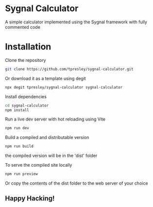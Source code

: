 # Sygnal Calculator

A simple calculator implemented using the Sygnal framework with fully commented code

# Installation

Clone the repository
```bash
git clone https://github.com/tpresley/sygnal-calculator.git
```

Or download it as a template using degit
```bash
npx degit tpresley/sygnal-calculator sygnal-calculator
```

Install dependencies
```bash
cd sygnal-calculator
npm install
```

Run a live dev server with hot reloading using Vite
```bash
npm run dev
```

Build a compiled and distributable version
```bash
npm run build
```
the compiled version will be in the 'dist' folder

To serve the compiled site locally
```bash
npm run preview
```

Or copy the contents of the dist folder to the web server of your choice

## Happy Hacking!